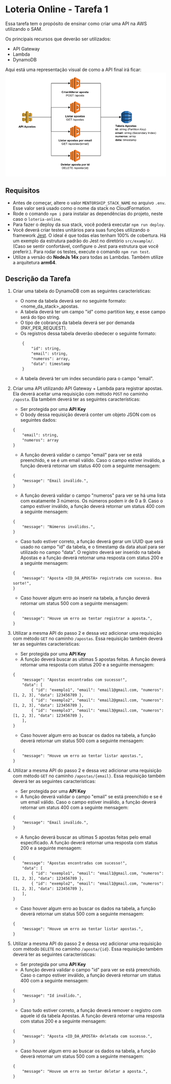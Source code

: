 # Loteria Online - Tarefa 1

Essa tarefa tem o propósito de ensinar como criar uma API na AWS utilizando o SAM.

Os principais recursos que deverão ser utilizados:

* API Gateway
* Lambda
* DynamoDB

Aqui está uma representação visual de como a API final irá ficar:
![Loteria Online API](./images/task1.png)

## Requisitos
* Antes de começar, altere o valor `MENTORSHIP_STACK_NAME` no arquivo `.env`. Esse valor será usado como o nome da stack no CloudFormation.
* Rode o comando `npm i` para instalar as dependências do projeto, neste caso o `loteria-online`.
* Para fazer o deploy da sua stack, você poderá executar `npm run deploy`.
* Você deverá criar testes unitários para suas funções utilizando o framework [Jest](https://jestjs.io/). O ideal é que todas elas tenham 100% de cobertura. Há um exemplo da estrutura padrão do Jest no diretório `src/example/`. (Caso se sentir confortável, configure o Jest para estrutura que você preferir.). Para rodar os testes, execute o comando `npm run test`.
* Utilize a versão do **NodeJs 14x** para todas as Lambdas. Também utilize a arquitetura **arm64**.

## Descrição da Tarefa

1. Criar uma tabela do DynamoDB com as seguintes características:
    * O nome da tabela deverá ser no seguinte formato: <nome_da_stack>_apostas.
    * A tabela deverá ter um campo "id" como partition key, e esse campo será do tipo string.
    * O tipo de cobrança da tabela deverá ser por demanda (PAY_PER_REQUEST).
    * Os registros dessa tabela deverão obedecer o seguinte formato:
    ```
        {
            "id": string,
            "email": string,
            "numeros": array,
            "data": timestamp
        }
    ```
    * A tabela deverá ter um index secundário para o campo "email".

2. Criar uma API utilizando API Gateway + Lambda para registrar apostas. Ela deverá aceitar uma requisição com método `POST` no caminho `/aposta`. Ela também deverá ter as seguintes características:
    * Ser protegida por uma **API Key**
    * O body dessa requisição deverá conter um objeto JSON com os seguintes dados:
    ```
    {
        "email": string,
        "numeros": array
    }
    ```
    * A função deverá validar o campo "email" para ver se está preenchido, e se é um email válido. Caso o campo estiver inválido, a função deverá retornar um status 400 com a seguinte mensagem:
    ```
    {
        "message": "Email inválido.",
    }
    ```
    * A função deverá validar o campo "numeros" para ver se há uma lista com exatamente 3 números. Os números podem ir de 0 a 9. Caso o campo estiver inválido, a função deverá retornar um status 400 com a seguinte mensagem:
    ```
    {
        "message": "Números inválidos.",
    }
    ```
    * Caso tudo estiver correto, a função deverá gerar um UUID que será usado no campo "id" da tabela, e o timestamp da data atual para ser utilizado no campo "data". O registro deverá ser inserido na tabela Apostas e a função deverá retornar uma resposta com status 200 e a seguinte mensagem:
    ```
    {
        "message": "Aposta <ID_DA_APOSTA> registrada com sucesso. Boa sorte!",
    }
    ```
    * Caso houver algum erro ao inserir na tabela, a função deverá retornar um status 500 com a seguinte mensagem:
    ```
    {
        "message": "Houve um erro ao tentar registrar a aposta.",
    }
    ```

3. Utilizar a mesma API do passo 2 e dessa vez adicionar uma requisição com método `GET` no caminho `/apostas`. Essa requisição também deverá ter as seguintes características:
    * Ser protegida por uma **API Key**
    * A função deverá buscar as ultimas 5 apostas feitas. A função deverá retornar uma resposta com status 200 e a seguinte mensagem:
    ```
    {
        "message": "Apostas encontradas com sucesso!",
        "data": [
            { "id": "exemplo1", "email": "email1@gmail.com, "numeros": [1, 2, 3], "data": 123456789 },
            { "id": "exemplo2", "email": "email2@gmail.com, "numeros": [1, 2, 3], "data": 123456789 },
            { "id": "exemplo3", "email": "email3@gmail.com, "numeros": [1, 2, 3], "data": 123456789 },
        ],
    }
    ```
    * Caso houver algum erro ao buscar os dados na tabela, a função deverá retornar um status 500 com a seguinte mensagem:
    ```
    {
        "message": "Houve um erro ao tentar listar apostas.",
    }

4. Utilizar a mesma API do passo 2 e dessa vez adicionar uma requisição com método `GET` no caminho `/apostas/{email}`. Essa requisição também deverá ter as seguintes características:
    * Ser protegida por uma **API Key**
    * A função deverá validar o campo "email" se está preenchido e se é um email válido. Caso o campo estiver inválido, a função deverá retornar um status 400 com a seguinte mensagem:
    ```
    {
        "message": "Email inválido.",
    }
    ```
    * A função deverá buscar as ultimas 5 apostas feitas pelo email especificado. A função deverá retornar uma resposta com status 200 e a seguinte mensagem:
    ```
    {
        "message": "Apostas encontradas com sucesso!",
        "data": [
            { "id": "exemplo1", "email": "email1@gmail.com, "numeros": [1, 2, 3], "data": 123456789 },
            { "id": "exemplo2", "email": "email1@gmail.com, "numeros": [1, 2, 3], "data": 123456789 },
        ],
    }
    ```
    * Caso houver algum erro ao buscar os dados na tabela, a função deverá retornar um status 500 com a seguinte mensagem:
    ```
    {
        "message": "Houve um erro ao tentar listar apostas.",
    }

5. Utilizar a mesma API do passo 2 e dessa vez adicionar uma requisição com método `DELETE` no caminho `/aposta/{id}`. Essa requisição também deverá ter as seguintes características:
    * Ser protegida por uma **API Key**
    * A função deverá validar o campo "id" para ver se está preenchido. Caso o campo estiver inválido, a função deverá retornar um status 400 com a seguinte mensagem:
    ```
    {
        "message": "Id inválido.",
    }
    ```
    * Caso tudo estiver correto, a função deverá remover o registro com aquele id da tabela Apostas. A função deverá retornar uma resposta com status 200 e a seguinte mensagem:
    ```
    {
        "message": "Aposta <ID_DA_APOSTA> deletada com sucesso.",
    }
    ```
    * Caso houver algum erro ao buscar os dados na tabela, a função deverá retornar um status 500 com a seguinte mensagem:
    ```
    {
        "message": "Houve um erro ao tentar deletar a aposta.",
    }


